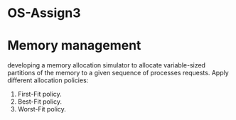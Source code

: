 # OS-Assign3
# Memory management
developing a memory allocation simulator to allocate
variable-sized partitions of the memory to a given sequence of
processes requests. Apply different allocation policies:
1. First-Fit policy.
2. Best-Fit policy.
3. Worst-Fit policy.
